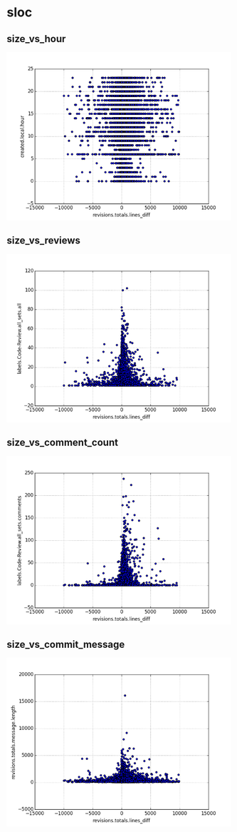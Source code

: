 # sloc

## size_vs_hour



![docs/images/sloc.size_vs_hour.png](/images/sloc.size_vs_hour.png)

## size_vs_reviews



![docs/images/sloc.size_vs_reviews.png](/images/sloc.size_vs_reviews.png)

## size_vs_comment_count



![docs/images/sloc.size_vs_comment_count.png](/images/sloc.size_vs_comment_count.png)

## size_vs_commit_message



![docs/images/sloc.size_vs_commit_message.png](/images/sloc.size_vs_commit_message.png)

